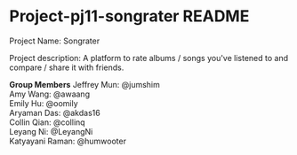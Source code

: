 # Project-pj11-songrater README
Project Name: Songrater 

Project description: A platform to rate albums / songs you've listened to and compare / share it with friends. 

__Group Members__
Jeffrey Mun: @jumshim \
Amy Wang: @awaang \
Emily Hu: @oomily \
Aryaman Das: @akdas16 \
Collin Qian: @collinq \
Leyang Ni: @LeyangNi \
Katyayani Raman: @humwooter 
